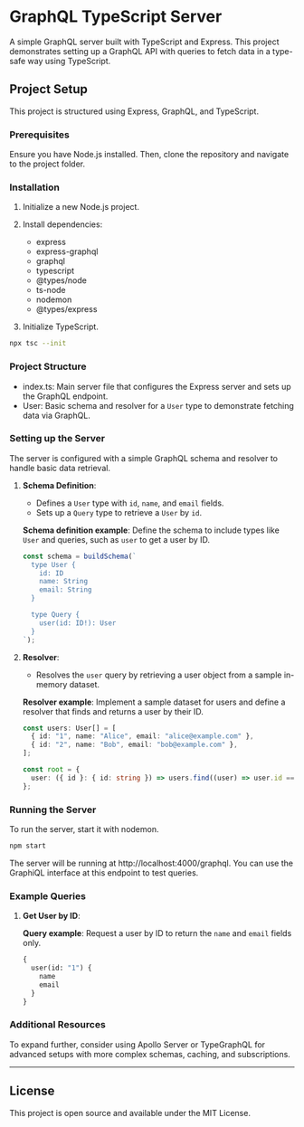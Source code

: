 # GraphQL TypeScript Server

A simple GraphQL server built with TypeScript and Express. This project demonstrates setting up a GraphQL API with queries to fetch data in a type-safe way using TypeScript.

## Project Setup

This project is structured using Express, GraphQL, and TypeScript.

### Prerequisites

Ensure you have Node.js installed. Then, clone the repository and navigate to the project folder.

### Installation

1. Initialize a new Node.js project.

2. Install dependencies:

   - express
   - express-graphql
   - graphql
   - typescript
   - @types/node
   - ts-node
   - nodemon
   - @types/express

3. Initialize TypeScript.

```bash
npx tsc --init
```

### Project Structure

- index.ts: Main server file that configures the Express server and sets up the GraphQL endpoint.
- User: Basic schema and resolver for a `User` type to demonstrate fetching data via GraphQL.

### Setting up the Server

The server is configured with a simple GraphQL schema and resolver to handle basic data retrieval.

1. **Schema Definition**:

   - Defines a `User` type with `id`, `name`, and `email` fields.
   - Sets up a `Query` type to retrieve a `User` by `id`.

   **Schema definition example**:
   Define the schema to include types like `User` and queries, such as `user` to get a user by ID.

   ```typescript
   const schema = buildSchema(`
     type User {
       id: ID
       name: String
       email: String
     }
   
     type Query {
       user(id: ID!): User
     }
   `);
   ```

2. **Resolver**:

   - Resolves the `user` query by retrieving a user object from a sample in-memory dataset.

   **Resolver example**:
   Implement a sample dataset for users and define a resolver that finds and returns a user by their ID.

   ```typescript
   const users: User[] = [
     { id: "1", name: "Alice", email: "alice@example.com" },
     { id: "2", name: "Bob", email: "bob@example.com" },
   ];

   const root = {
     user: ({ id }: { id: string }) => users.find((user) => user.id === id),
   };
   ```

### Running the Server

To run the server, start it with nodemon.

```bash
npm start
```

The server will be running at http://localhost:4000/graphql. You can use the GraphiQL interface at this endpoint to test queries.

### Example Queries

1. **Get User by ID**:

   **Query example**:
   Request a user by ID to return the `name` and `email` fields only.

   ```graphql
   {
     user(id: "1") {
       name
       email
     }
   }
   ```

### Additional Resources

To expand further, consider using Apollo Server or TypeGraphQL for advanced setups with more complex schemas, caching, and subscriptions.

---

## License

This project is open source and available under the MIT License.
